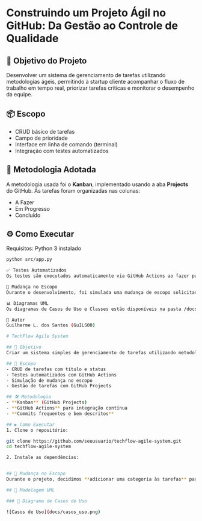  
# Construindo um Projeto Ágil no GitHub: Da Gestão ao Controle de Qualidade

## 🎯 Objetivo do Projeto
Desenvolver um sistema de gerenciamento de tarefas utilizando metodologias ágeis, permitindo à startup cliente acompanhar o fluxo de trabalho em tempo real, priorizar tarefas críticas e monitorar o desempenho da equipe.

## 📦 Escopo
- CRUD básico de tarefas
- Campo de prioridade
- Interface em linha de comando (terminal)
- Integração com testes automatizados

## 🚀 Metodologia Adotada
A metodologia usada foi o **Kanban**, implementado usando a aba **Projects** do GitHub. As tarefas foram organizadas nas colunas:
- A Fazer
- Em Progresso
- Concluído

## ⚙️ Como Executar
Requisitos: Python 3 instalado

```bash
python src/app.py

✅ Testes Automatizados
Os testes são executados automaticamente via GitHub Actions ao fazer push no repositório. Os testes estão localizados na pasta tests.

🔁 Mudança no Escopo
Durante o desenvolvimento, foi simulada uma mudança de escopo solicitada pelo cliente, que incluiu a adição de prioridade nas tarefas. O CRUD foi ajustado para aceitar esse novo atributo.

📊 Diagramas UML
Os diagramas de Casos de Uso e Classes estão disponíveis na pasta /docs, criados com a ferramenta draw.io.

👤 Autor
Guilherme L. dos Santos (GuILS00)

# TechFlow Agile System

## 🎯 Objetivo
Criar um sistema simples de gerenciamento de tarefas utilizando metodologias ágeis (Kanban) e boas práticas de Engenharia de Software.

## 📌 Escopo
- CRUD de tarefas com título e status
- Testes automatizados com GitHub Actions
- Simulação de mudança no escopo
- Gestão de tarefas com GitHub Projects

## 🛠️ Metodologia
- **Kanban** (GitHub Projects)
- **GitHub Actions** para integração contínua
- **Commits frequentes e bem descritos**

## ▶️ Como Executar
1. Clone o repositório:

git clone https://github.com/seuusuario/techflow-agile-system.git
cd techflow-agile-system

2. Instale as dependências:


## 🔁 Mudança no Escopo
Durante o projeto, decidimos **adicionar uma categoria às tarefas** para simular um novo requisito. O código e o Kanban foram atualizados para refletir isso.

## 🧩 Modelagem UML

### 📌 Diagrama de Casos de Uso

![Casos de Uso](docs/casos_uso.png)

